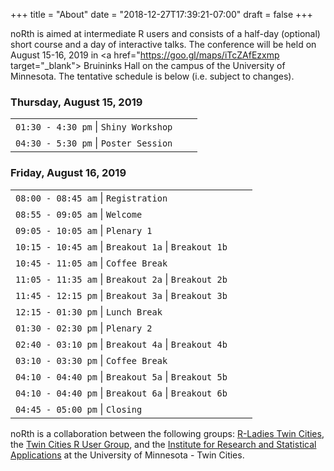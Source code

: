 +++
title = "About"
date = "2018-12-27T17:39:21-07:00"
draft = false
+++

noRth is aimed at intermediate R users and consists of a half-day (optional) short course and a day of interactive talks. The conference will be held on August 15-16, 2019 in <a href="https://goo.gl/maps/iTcZAfEzxmp target="_blank"> Bruininks Hall</a> on the campus of the University of Minnesota. The tentative schedule is below (i.e. subject to changes).

### Thursday, August 15, 2019
|    |            |   |
|:----------|:-------------|------:|
| `01:30 - 4:30 pm` \| `Shiny Workshop`  | 
| `04:30 - 5:30 pm` \| `Poster Session` | 

### Friday, August 16, 2019

|    |            |   |
|:----------|:-------------|------:|
| `08:00 - 08:45 am` \| `Registration` | |
| `08:55 - 09:05 am` \| `Welcome` | |
| `09:05 - 10:05 am` \| `Plenary 1` | |
| `10:15 - 10:45 am` \| `Breakout 1a` \| `Breakout 1b` |
| `10:45 - 11:05 am` \| `Coffee Break` | |
| `11:05 - 11:35 am` \| `Breakout 2a` \| `Breakout 2b` |
| `11:45 - 12:15 pm` \| `Breakout 3a` \| `Breakout 3b` |
| `12:15 - 01:30 pm` \| `Lunch Break` | |
| `01:30 - 02:30 pm` \| `Plenary 2` | |
| `02:40 - 03:10 pm` \| `Breakout 4a` \| `Breakout 4b` |
| `03:10 - 03:30 pm` \| `Coffee Break`||
| `04:10 - 04:40 pm` \| `Breakout 5a` \| `Breakout 5b` |
| `04:10 - 04:40 pm` \| `Breakout 6a` \| `Breakout 6b` |
| `04:45 - 05:00 pm` \| `Closing` | |

noRth is a collaboration between the following groups: <a href="https://www.meetup.com/RLadiesTC/" target="_blank"> R-Ladies Twin Cities</a>, the <a href="https://www.meetup.com/twincitiesrug/" target="_blank"> Twin Cities R User Group</a>, and the <a href="http://irsa.stat.umn.edu/" target="_blank"> Institute for Research and Statistical Applications</a> at the University of Minnesota - Twin Cities. 